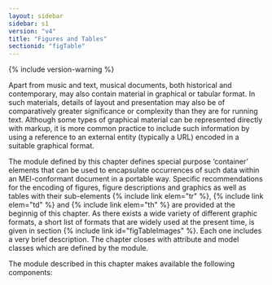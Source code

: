 ```yaml
---
layout: sidebar
sidebar: s1
version: "v4"
title: "Figures and Tables"
sectionid: "figTable"
---
```


{% include version-warning %}

Apart from music and text, musical documents, both historical and contemporary, may also contain material in graphical or tabular format. In such materials, details of layout and presentation may also be of comparatively greater significance or complexity than they are for running text. Although some types of graphical material can be represented directly with markup, it is more common practice to include such information by using a reference to an external entity (typically a URL) encoded in a suitable graphical format.

The module defined by this chapter defines special purpose ‘container’ elements that can be used to encapsulate occurrences of such data within an MEI-conformant document in a portable way. Specific recommendations for the encoding of figures, figure descriptions and graphics as well as tables with their sub-elements {% include link elem="tr" %}, {% include link elem="td" %} and {% include link elem="th" %} are provided at the beginnig of this chapter. As there exists a wide variety of different graphic formats, a short list of formats that are widely used at the present time, is given in section {% include link id="figTableImages" %}. Each one includes a very brief description. The chapter closes with attribute and model classes which are defined by the module.

The module described in this chapter makes available the following components:
